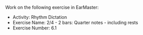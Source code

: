 Work on the following exercise in EarMaster:
- Activity: Rhythm Dictation
- Exercise Name: 2/4 - 2 bars: Quarter notes - including rests
- Exercise Number: 6.1
